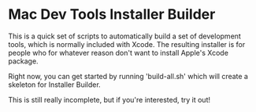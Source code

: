 # Mac Dev Tools Installer Builder

This is a quick set of scripts to automatically build a set of development
tools, which is normally included with Xcode. The resulting installer is for
people who for whatever reason don't want to install Apple's Xcode package.

Right now, you can get started by running 'build-all.sh' which will create a skeleton for Installer Builder.

This is still really incomplete, but if you're interested, try it out!

